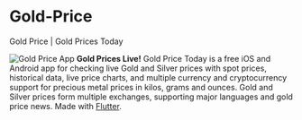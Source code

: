 # Gold-Price
Gold Price | Gold Prices Today

![Gold Price App](https://goldprice.pro/app/images/gold-price-app_iPhone.png)
**Gold Prices Live!** Gold Price Today is a free iOS and Android app for checking live Gold and Silver prices with spot prices, historical data, live price charts, and multiple currency and cryptocurrency support for precious metal prices in kilos, grams and ounces. Gold and Silver prices form multiple exchanges, supporting major languages and gold price news. Made with [Flutter](https://flutter.dev).
